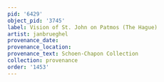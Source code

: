 ```yaml
---
pid: '6429'
object_pid: '3745'
label: Vision of St. John on Patmos (The Hague)
artist: janbrueghel
provenance_date:
provenance_location:
provenance_text: Schoen-Chapon Collection
collection: provenance
order: '1453'
---
```

